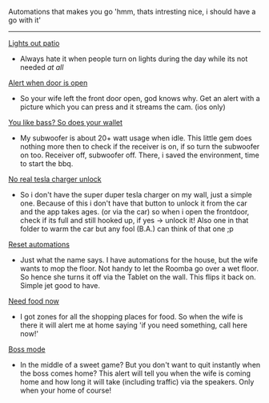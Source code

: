 Automations that makes you go 'hmm, thats intresting nice, i should have a go with it'
***
[Lights out patio](https://github.com/riemers/home-assistant-config/blob/master/extraconfig/automation/police/light-out-patio.yaml)
- Always hate it when people turn on lights during the day while its not needed *at all*

[Alert when door is open](https://github.com/riemers/home-assistant-config/blob/master/extraconfig/automation/frontdoor/alert.yaml)
- So your wife left the front door open, god knows why. Get an alert with a picture which you can press and it streams the cam. (ios only)

[You like bass? So does your wallet](https://github.com/riemers/home-assistant-config/blob/master/extraconfig/automation/receiver/denon.yaml)
- My subwoofer is about 20+ watt usage when idle. This little gem does nothing more then to check if the receiver is on, if so turn the subwoofer on too. Receiver off, subwoofer off. There, i saved the environment, time to start the bbq.

[No real tesla charger unlock](https://github.com/riemers/home-assistant-config/blob/master/extraconfig/automation/tesla/unlockwhenfull.yaml)
- So i don't have the super duper tesla charger on my wall, just a simple one. Because of this i don't have that button to unlock it from the car and the app takes ages. (or via the car) so when i open the frontdoor, check if its full and still hooked up, if yes -> unlock it! Also one in that folder to warm the car but any fool (B.A.) can think of that one ;p

[Reset automations](https://github.com/riemers/home-assistant-config/blob/master/extraconfig/automation/timebased/resetautomations.yaml)
- Just what the name says. I have automations for the house, but the wife wants to mop the floor. Not handy to let the Roomba go over a wet floor. So hence she turns it off via the Tablet on the wall. This flips it back on. Simple jet good to have.

[Need food now](https://github.com/riemers/home-assistant-config/blob/master/extraconfig/automation/zoneactions/needshopping.yaml)
- I got zones for all the shopping places for food. So when the wife is there it will alert me at home saying 'if you need something, call here now!'

[Boss mode](https://github.com/riemers/home-assistant-config/blob/master/extraconfig/automation/zoneactions/fromworktohome.yaml)
- In the middle of a sweet game? But you don't want to quit instantly when the boss comes home? This alert will tell you when the wife is coming home and how long it will take (including traffic) via the speakers. Only when your home of course!
